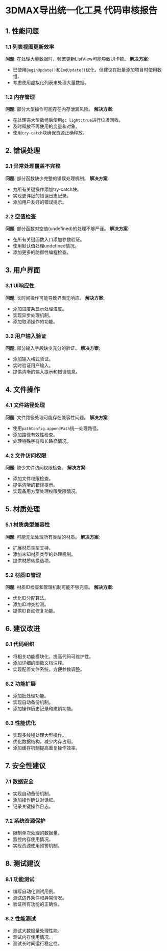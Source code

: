 # 3DMAX导出统一化工具 代码审核报告

## 1. 性能问题

### 1.1 列表视图更新效率
**问题**: 在处理大量数据时，频繁更新ListView可能导致UI卡顿。
**解决方案**: 
- 已使用`BeginUpdate()`和`EndUpdate()`优化，但建议在批量添加项目时使用数组。
- 考虑使用虚拟化列表来处理大量数据。

### 1.2 内存管理
**问题**: 部分大型操作可能存在内存泄漏风险。
**解决方案**:
- 在处理完大型数组后使用`gc light:true`进行垃圾回收。
- 及时释放不再使用的变量和对象。
- 使用`try-catch`块确保资源正确释放。

## 2. 错误处理

### 2.1 异常处理覆盖不完整
**问题**: 部分函数缺少完整的错误处理机制。
**解决方案**:
- 为所有关键操作添加try-catch块。
- 实现更详细的错误日志记录。
- 添加用户友好的错误提示。

### 2.2 空值检查
**问题**: 部分函数对空值(undefined)的处理不够严谨。
**解决方案**:
- 在所有关键函数入口添加参数验证。
- 使用默认值处理undefined情况。
- 添加更多的防御性编程检查。

## 3. 用户界面

### 3.1 UI响应性
**问题**: 长时间操作可能导致界面无响应。
**解决方案**:
- 添加进度条显示处理进度。
- 实现异步处理机制。
- 添加取消操作的功能。

### 3.2 用户输入验证
**问题**: 部分输入字段缺少充分的验证。
**解决方案**:
- 添加输入格式验证。
- 实时验证用户输入。
- 提供清晰的输入提示和错误信息。

## 4. 文件操作

### 4.1 文件路径处理
**问题**: 文件路径处理可能存在兼容性问题。
**解决方案**:
- 使用`pathConfig.appendPath`统一处理路径。
- 添加路径有效性检查。
- 处理特殊字符和长路径情况。

### 4.2 文件访问权限
**问题**: 缺少文件访问权限检查。
**解决方案**:
- 添加文件权限检查。
- 提供清晰的错误提示。
- 实现备用方案处理权限受限情况。

## 5. 材质处理

### 5.1 材质类型兼容性
**问题**: 可能无法处理所有类型的材质。
**解决方案**:
- 扩展材质类型支持。
- 添加未知材质类型的处理机制。
- 提供材质转换选项。

### 5.2 材质ID管理
**问题**: 材质ID检查和管理机制可能不够完善。
**解决方案**:
- 优化ID分配算法。
- 添加ID冲突检测。
- 提供ID自动修复功能。

## 6. 建议改进

### 6.1 代码组织
- 将相关功能模块化，提高代码可维护性。
- 添加详细的函数文档注释。
- 实现配置文件系统，方便参数调整。

### 6.2 功能扩展
- 添加批处理功能。
- 实现自动备份机制。
- 添加操作历史记录和撤销功能。

### 6.3 性能优化
- 实现多线程处理大型操作。
- 优化数据结构，减少内存占用。
- 添加缓存机制提高重复操作效率。

## 7. 安全性建议

### 7.1 数据安全
- 实现自动备份机制。
- 添加操作确认对话框。
- 记录关键操作日志。

### 7.2 系统资源保护
- 限制单次处理的数据量。
- 监控内存使用情况。
- 实现资源使用预警机制。

## 8. 测试建议

### 8.1 功能测试
- 编写自动化测试用例。
- 测试边界条件和异常情况。
- 验证所有功能的正确性。

### 8.2 性能测试
- 测试大数据量处理性能。
- 测试内存使用情况。
- 测试长时间运行稳定性。 
